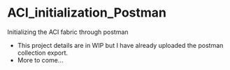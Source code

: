 # ACI_initialization_Postman
Initializing the ACI fabric through postman

- This project details are in WIP but I have already uploaded the postman collection export.
- More to come...
